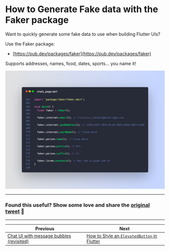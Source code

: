# How to Generate Fake data with the Faker package

Want to quickly generate some fake data to use when building Flutter UIs?

Use the Faker package:

- [https://pub.dev/packages/faker](https://pub.dev/packages/faker)

Supports addresses, names, food, dates, sports... you name it!

![](011_faker.png)

---

### Found this useful? Show some love and share the [original tweet](https://twitter.com/biz84/status/1438096427306168324) 🙏

---

| Previous | Next |
| -------- | ---- |
| [Chat UI with message bubbles (revisited)](../0009-chat-ui-with-message-bubbles-revisited/index.md) | [How to Style an `ElevatedButton` in Flutter](../0011-how-to-style-an-elevatedbutton-in-flutter/index.md) |

<!-- TWITTER|https://twitter.com/biz84/status/1438096427306168324 -->